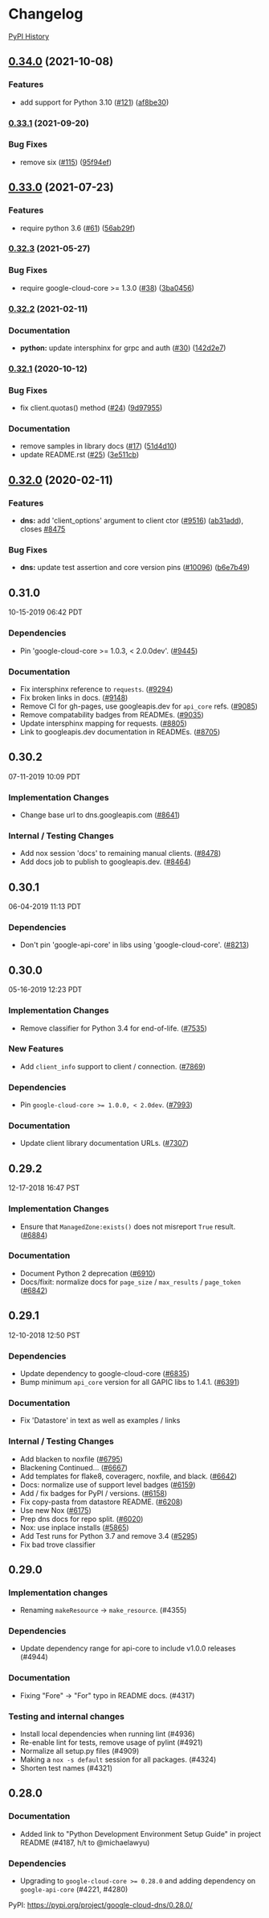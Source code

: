 # Changelog

[PyPI History][1]

[1]: https://pypi.org/project/google-cloud-dns/#history

## [0.34.0](https://www.github.com/googleapis/python-dns/compare/v0.33.1...v0.34.0) (2021-10-08)


### Features

* add support for Python 3.10 ([#121](https://www.github.com/googleapis/python-dns/issues/121)) ([af8be30](https://www.github.com/googleapis/python-dns/commit/af8be306e5c8512602e739471c016d84b4b46759))

### [0.33.1](https://www.github.com/googleapis/python-dns/compare/v0.33.0...v0.33.1) (2021-09-20)


### Bug Fixes

* remove six ([#115](https://www.github.com/googleapis/python-dns/issues/115)) ([95f94ef](https://www.github.com/googleapis/python-dns/commit/95f94ef4d75273deae56dc8ecfcc708e2be84d03))

## [0.33.0](https://www.github.com/googleapis/python-dns/compare/v0.32.3...v0.33.0) (2021-07-23)


### Features

* require python 3.6 ([#61](https://www.github.com/googleapis/python-dns/issues/61)) ([56ab29f](https://www.github.com/googleapis/python-dns/commit/56ab29f35e0fda4f290f7cf2697466928080bd2f))

### [0.32.3](https://www.github.com/googleapis/python-dns/compare/v0.32.2...v0.32.3) (2021-05-27)


### Bug Fixes

* require google-cloud-core >= 1.3.0 ([#38](https://www.github.com/googleapis/python-dns/issues/38)) ([3ba0456](https://www.github.com/googleapis/python-dns/commit/3ba0456e6df34845c8d601d6d359eed98bfc17cf))

### [0.32.2](https://www.github.com/googleapis/python-dns/compare/v0.32.1...v0.32.2) (2021-02-11)


### Documentation

* **python:** update intersphinx for grpc and auth ([#30](https://www.github.com/googleapis/python-dns/issues/30)) ([142d2e7](https://www.github.com/googleapis/python-dns/commit/142d2e777ccaf857d5455c4640f6d0502fad89e0))

### [0.32.1](https://www.github.com/googleapis/python-dns/compare/v0.32.0...v0.32.1) (2020-10-12)


### Bug Fixes

* fix client.quotas() method ([#24](https://www.github.com/googleapis/python-dns/issues/24)) ([9d97955](https://www.github.com/googleapis/python-dns/commit/9d979552512c633366e5ff34d155b5550ec7f6f3))


### Documentation

* remove samples in library docs ([#17](https://www.github.com/googleapis/python-dns/issues/17)) ([51d4d10](https://www.github.com/googleapis/python-dns/commit/51d4d10884d3e13bb9051114537a1a6eddab0086))
* update README.rst ([#25](https://www.github.com/googleapis/python-dns/issues/25)) ([3e511cb](https://www.github.com/googleapis/python-dns/commit/3e511cb0b4c6496d310365aeb326cf720a8d5609))

## [0.32.0](https://www.github.com/googleapis/python-dns/compare/v0.31.0...v0.32.0) (2020-02-11)


### Features

* **dns:** add 'client_options' argument to client ctor ([#9516](https://www.github.com/googleapis/python-dns/issues/9516)) ([ab31add](https://www.github.com/googleapis/python-dns/commit/ab31add5be9c49d441e0b5cdf48c5fb3cfc6fc19)), closes [#8475](https://www.github.com/googleapis/python-dns/issues/8475)


### Bug Fixes

* **dns:** update test assertion and core version pins ([#10096](https://www.github.com/googleapis/python-dns/issues/10096)) ([b6e7b49](https://www.github.com/googleapis/python-dns/commit/b6e7b49d1a5d30362eddec48b7e5f800c26bc59c))

## 0.31.0

10-15-2019 06:42 PDT


### Dependencies
- Pin 'google-cloud-core >= 1.0.3, < 2.0.0dev'. ([#9445](https://github.com/googleapis/google-cloud-python/pull/9445))

### Documentation
- Fix intersphinx reference to `requests`. ([#9294](https://github.com/googleapis/google-cloud-python/pull/9294))
- Fix broken links in docs. ([#9148](https://github.com/googleapis/google-cloud-python/pull/9148))
- Remove CI for gh-pages, use googleapis.dev for `api_core` refs. ([#9085](https://github.com/googleapis/google-cloud-python/pull/9085))
- Remove compatability badges from READMEs. ([#9035](https://github.com/googleapis/google-cloud-python/pull/9035))
- Update intersphinx mapping for requests. ([#8805](https://github.com/googleapis/google-cloud-python/pull/8805))
- Link to googleapis.dev documentation in READMEs. ([#8705](https://github.com/googleapis/google-cloud-python/pull/8705))

## 0.30.2

07-11-2019 10:09 PDT

### Implementation Changes
- Change base url to dns.googleapis.com ([#8641](https://github.com/googleapis/google-cloud-python/pull/8641))

### Internal / Testing Changes
- Add nox session 'docs' to remaining manual clients. ([#8478](https://github.com/googleapis/google-cloud-python/pull/8478))
- Add docs job to publish to googleapis.dev. ([#8464](https://github.com/googleapis/google-cloud-python/pull/8464))

## 0.30.1

06-04-2019 11:13 PDT


### Dependencies
- Don't pin 'google-api-core' in libs using 'google-cloud-core'. ([#8213](https://github.com/googleapis/google-cloud-python/pull/8213))

## 0.30.0

05-16-2019 12:23 PDT


### Implementation Changes
- Remove classifier for Python 3.4 for end-of-life. ([#7535](https://github.com/googleapis/google-cloud-python/pull/7535))

### New Features
- Add `client_info` support to client / connection. ([#7869](https://github.com/googleapis/google-cloud-python/pull/7869))

### Dependencies
- Pin `google-cloud-core >= 1.0.0, < 2.0dev`. ([#7993](https://github.com/googleapis/google-cloud-python/pull/7993))

### Documentation
- Update client library documentation URLs. ([#7307](https://github.com/googleapis/google-cloud-python/pull/7307))

## 0.29.2

12-17-2018 16:47 PST


### Implementation Changes
- Ensure that `ManagedZone:exists()` does not misreport `True` result. ([#6884](https://github.com/googleapis/google-cloud-python/pull/6884))

### Documentation
- Document Python 2 deprecation ([#6910](https://github.com/googleapis/google-cloud-python/pull/6910))
- Docs/fixit: normalize docs for `page_size` / `max_results` / `page_token` ([#6842](https://github.com/googleapis/google-cloud-python/pull/6842))

## 0.29.1

12-10-2018 12:50 PST


### Dependencies
- Update dependency to google-cloud-core ([#6835](https://github.com/googleapis/google-cloud-python/pull/6835))
- Bump minimum `api_core` version for all GAPIC libs to 1.4.1. ([#6391](https://github.com/googleapis/google-cloud-python/pull/6391))

### Documentation
- Fix 'Datastore' in text as well as examples / links

### Internal / Testing Changes
- Add blacken to noxfile ([#6795](https://github.com/googleapis/google-cloud-python/pull/6795))
- Blackening Continued... ([#6667](https://github.com/googleapis/google-cloud-python/pull/6667))
- Add templates for flake8, coveragerc, noxfile, and black. ([#6642](https://github.com/googleapis/google-cloud-python/pull/6642))
- Docs: normalize use of support level badges ([#6159](https://github.com/googleapis/google-cloud-python/pull/6159))
- Add / fix badges for PyPI / versions. ([#6158](https://github.com/googleapis/google-cloud-python/pull/6158))
- Fix copy-pasta from datastore README. ([#6208](https://github.com/googleapis/google-cloud-python/pull/6208))
- Use new Nox ([#6175](https://github.com/googleapis/google-cloud-python/pull/6175))
- Prep dns docs for repo split. ([#6020](https://github.com/googleapis/google-cloud-python/pull/6020))
- Nox: use inplace installs ([#5865](https://github.com/googleapis/google-cloud-python/pull/5865))
- Add Test runs for Python 3.7 and remove 3.4 ([#5295](https://github.com/googleapis/google-cloud-python/pull/5295))
- Fix bad trove classifier

## 0.29.0

### Implementation changes

- Renaming `makeResource` -> `make_resource`. (#4355)

### Dependencies

- Update dependency range for api-core to include v1.0.0 releases (#4944)

### Documentation

- Fixing "Fore" -> "For" typo in README docs. (#4317)

### Testing and internal changes

- Install local dependencies when running lint (#4936)
- Re-enable lint for tests, remove usage of pylint (#4921)
- Normalize all setup.py files (#4909)
- Making a `nox -s default` session for all packages. (#4324)
- Shorten test names (#4321)

## 0.28.0

### Documentation

- Added link to "Python Development Environment Setup Guide" in
  project README (#4187, h/t to @michaelawyu)

### Dependencies

- Upgrading to `google-cloud-core >= 0.28.0` and adding dependency
  on `google-api-core` (#4221, #4280)

PyPI: https://pypi.org/project/google-cloud-dns/0.28.0/
